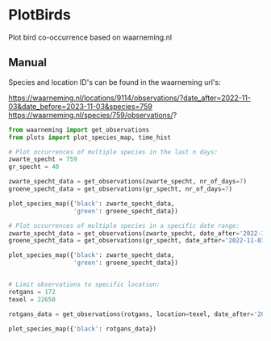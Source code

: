 # PlotBirds
Plot bird co-occurrence based on waarneming.nl

## Manual
Species and location ID's can be found in the waarneming url's:

https://waarneming.nl/locations/9114/observations/?date_after=2022-11-03&date_before=2023-11-03&species=759
https://waarneming.nl/species/759/observations/?


```python
from waarneming import get_observations
from plots import plot_species_map, time_hist

# Plot occurrences of multiple species in the last n days:
zwarte_specht = 759
gr_specht = 40

zwarte_specht_data = get_observations(zwarte_specht, nr_of_days=7)
groene_specht_data = get_observations(gr_specht, nr_of_days=7)

plot_species_map({'black': zwarte_specht_data,
                  'green': groene_specht_data})

# Plot occurrences of multiple species in a specific date range:
zwarte_specht_data = get_observations(zwarte_specht, date_after='2022-11-03', date_before='2022-11-05')
groene_specht_data = get_observations(gr_specht, date_after='2022-11-03', date_before='2022-11-05')

plot_species_map({'black': zwarte_specht_data,
                  'green': groene_specht_data})


# Limit observations to specific location:
rotgans = 172
texel = 22650

rotgans_data = get_observations(rotgans, location=texel, date_after='2023-11-03', date_before='2023-11-03')

plot_species_map({'black': rotgans_data})
```
